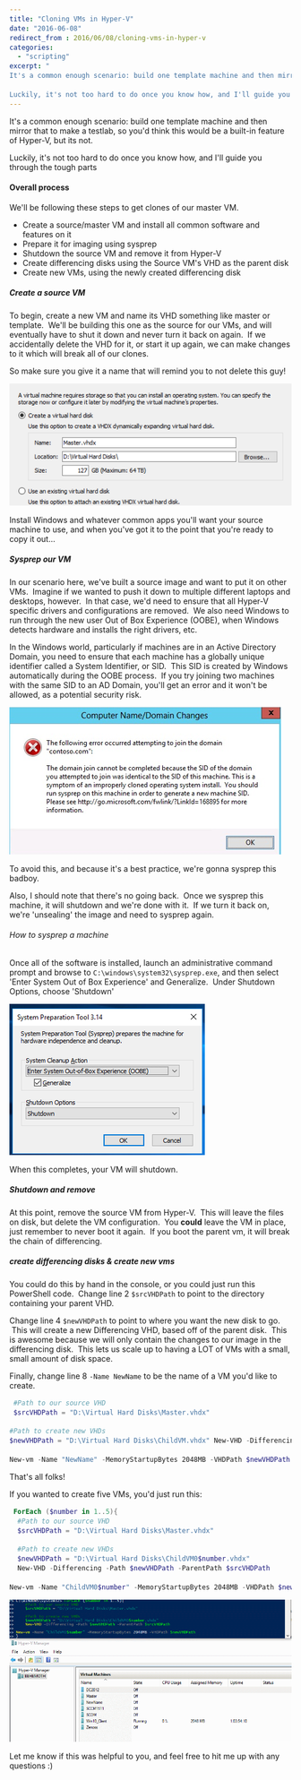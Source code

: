 ```yaml
---
title: "Cloning VMs in Hyper-V"
date: "2016-06-08"
redirect_from : 2016/06/08/cloning-vms-in-hyper-v
categories: 
  - "scripting"
excerpt: "
It's a common enough scenario: build one template machine and then mirror that to make a testlab, so you'd think this would be a built-in feature of Hyper-V, but its not.

Luckily, it's not too hard to do once you know how, and I'll guide you through the tough parts"
---
```


It's a common enough scenario: build one template machine and then mirror that to make a testlab, so you'd think this would be a built-in feature of Hyper-V, but its not.

Luckily, it's not too hard to do once you know how, and I'll guide you through the tough parts

#### Overall process

We'll be following these steps to get clones of our master VM.

- Create a source/master VM and install all common software and features on it
- Prepare it for imaging using sysprep
- Shutdown the source VM and remove it from Hyper-V
- Create differencing disks using the Source VM's VHD as the parent disk
- Create new VMs, using the newly created differencing disk

##### Create a source VM

To begin, create a new VM and name its VHD something like master or template.  We'll be building this one as the source for our VMs, and will eventually have to shut it down and never turn it back on again.  If we accidentally delete the VHD for it, or start it up again, we can make changes to it which will break all of our clones.

So make sure you give it a name that will remind you to not delete this guy!

![](../assets/images/2016/06/images/master.png)

Install Windows and whatever common apps you'll want your source machine to use, and when you've got it to the point that you're ready to copy it out...

##### Sysprep our VM

In our scenario here, we've built a source image and want to put it on other VMs.  Imagine if we wanted to push it down to multiple different laptops and desktops, however.  In that case, we'd need to ensure that all Hyper-V specific drivers and configurations are removed.  We also need Windows to run through the new user Out of Box Experience (OOBE), when Windows detects hardware and installs the right drivers, etc.

In the Windows world, particularly if machines are in an Active Directory Domain, you need to ensure that each machine has a globally unique identifier called a System Identifier, or SID.  This SID is created by Windows automatically during the OOBE process.  If you try joining two machines with the same SID to an AD Domain, you'll get an error and it won't be allowed, as a potential security risk.

![](../assets/images/2016/06/images/duplicatesid.png)

To avoid this, and because it's a best practice, we're gonna sysprep this badboy.

Also, I should note that there's no going back.  Once we sysprep this machine, it will shutdown and we're done with it.  If we turn it back on, we're 'unsealing' the image and need to sysprep again.

###### How to sysprep a machine

Once all of the software is installed, launch an administrative command prompt and browse to `C:\windows\system32\sysprep.exe`, and then select 'Enter System Out of Box Experience' and Generalize.  Under Shutdown Options, choose 'Shutdown'

![](../assets/images/2016/06/images/sysprep.png)

When this completes, your VM will shutdown.

##### Shutdown and remove

At this point, remove the source VM from Hyper-V.  This will leave the files on disk, but delete the VM configuration.  You **could** leave the VM in place, just remember to never boot it again.  If you boot the parent vm, it will break the chain of differencing.

##### create differencing disks & create new vms

You could do this by hand in the console, or you could just run this PowerShell code.  Change line 2 `$srcVHDPath` to point to the directory containing your parent VHD.

Change line 4 `$newVHDPath` to point to where you want the new disk to go.  This will create a new Differencing VHD, based off of the parent disk.  This is awesome because we will only contain the changes to our image in the differencing disk.  This lets us scale up to having a LOT of VMs with a small, small amount of disk space.

Finally, change line 8 `-Name NewName` to be the name of a VM you'd like to create.

```powershell
 #Path to our source VHD 
 $srcVHDPath = "D:\Virtual Hard Disks\Master.vhdx"

#Path to create new VHDs 
$newVHDPath = "D:\Virtual Hard Disks\ChildVM.vhdx" New-VHD -Differencing -Path $newVHDPath -ParentPath $srcVHDPath

New-vm -Name "NewName" -MemoryStartupBytes 2048MB -VHDPath $newVHDPath

```

That's all folks!

If you wanted to create five VMs, you'd just run this:

```powershell
 ForEach ($number in 1..5){ 
  #Path to our source VHD 
  $srcVHDPath = "D:\Virtual Hard Disks\Master.vhdx"

  #Path to create new VHDs 
  $newVHDPath = "D:\Virtual Hard Disks\ChildVM0$number.vhdx" 
  New-VHD -Differencing -Path $newVHDPath -ParentPath $srcVHDPath

New-vm -Name "ChildVM0$number" -MemoryStartupBytes 2048MB -VHDPath $newVHDPath } 
```

![](../assets/images/2016/06/images/fivevmsinfivesecs.gif)

Let me know if this was helpful to you, and feel free to hit me up with any questions :)
